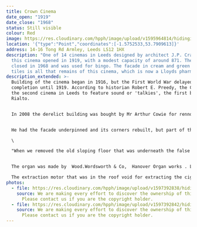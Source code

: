 ```yaml
---
title: Crown Cinema
date_open: "1919"
date_close: "1968"
status: Still visible
colour: Red
image: https://res.cloudinary.com/hpph/image/upload/v1595964814/hidinginplainsight/crowncinema.svg
location: '{"type":"Point","coordinates":[-1.5752533,53.7909613]}'
address: 14-16 Tong Rd Armley, Leeds LS12 1HX
description: "One of 14 cinemas in Leeds designed by architect J.P. Crawford,
  this cinema opened in 1919, with a modest capacity of around 871. The cinema
  closed in 1968 and was used for bingo. The facade in cream and green faiance
  tiles is all that remains of this cinema, which is now a Lloyds pharmacy. "
description_extended: >-
  Building of the cinema began in 1916, but the First World War delayed
  completion until 1919. According to historian Robert E. Preedy, the Crown was
  the second cinema in Leeds to feature sound or 'talkies', the first being the
  Rialto.


  In 2008 the derelict building was bought by Mr Arthur Cowie for rennovation purposes, with the intention to turn it into a manufacturing unit. He contacted us via this website and told us that when he acquired it, the former cinema had been used as a gym and "was in dreadful condition". 


  He had the facade underpinned and its corners rebuilt, but part of the top portion had to be removed, for safety reasons. He made a few more disoveries along the way. \

  \

  "When we removed the old sloping floor that was underneath the false floor, we found what looked like the remains of a cobbler's shop that would have been demolished prior to the cinema being built. The front steps are original and the old toilets by the rear exit are still below the floor level and walled in behind the false wall that carried the screen as are the wooden bellows and air boxes that fed the Organ."


  The organ was made by  Wood.Wordsworth & Co,  Hanover Organ works . Leeds.  \

  The extraction motor that was in the roof void for extracting the cigarette smoke was made by Flathers & C Ltd, Park Electrical Works , Leeds.
photos:
  - file: https://res.cloudinary.com/hpph/image/upload/v1597392838/hidinginplainsight/Crown_Cinema.jpg
    source: We are making every effort to discover the ownership of this photo.
      Please contact us if you are the copyright holder.
  - file: https://res.cloudinary.com/hpph/image/upload/v1597392842/hidinginplainsight/Crown_Cinema01.jpg
    source: We are making every effort to discover the ownership of this photo.
      Please contact us if you are the copyright holder.
---
```

